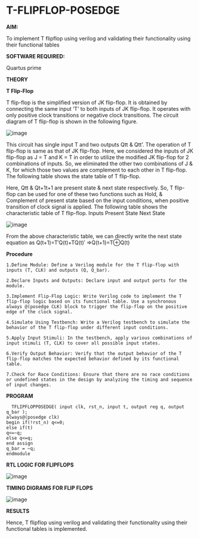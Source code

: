 # T-FLIPFLOP-POSEDGE

**AIM:**

To implement  T flipflop using verilog and validating their functionality using their functional tables

**SOFTWARE REQUIRED:**

Quartus prime

**THEORY**

**T Flip-Flop**

T flip-flop is the simplified version of JK flip-flop. It is obtained by connecting the same input ‘T’ to both inputs of JK flip-flop. It operates with only positive clock transitions or negative clock transitions. The circuit diagram of T flip-flop is shown in the following figure.

![image](https://github.com/naavaneetha/T-FLIPFLOP-POSEDGE/assets/154305477/458a68fe-2d08-4a9d-ac4f-7ae0480ce0bd)

 
This circuit has single input T and two outputs Qtt & Qtt’. The operation of T flip-flop is same as that of JK flip-flop. Here, we considered the inputs of JK flip-flop as J = T and K = T in order to utilize the modified JK flip-flop for 2 combinations of inputs. So, we eliminated the other two combinations of J & K, for which those two values are complement to each other in T flip-flop. The following table shows the state table of T flip-flop.

Here, Qtt & Qt+1t+1 are present state & next state respectively. So, T flip-flop can be used for one of these two functions such as Hold, & Complement of present state based on the input conditions, when positive transition of clock signal is applied. The following table shows the characteristic table of T flip-flop. Inputs Present State Next State

![image](https://github.com/naavaneetha/T-FLIPFLOP-POSEDGE/assets/154305477/cdd7fb32-539f-4b66-bb8d-f305a153c886)

 
From the above characteristic table, we can directly write the next state equation as Q(t+1)=T′Q(t)+TQ(t)′ ⇒Q(t+1)=T⊕Q(t)

**Procedure**


 
    1.Define Module: Define a Verilog module for the T flip-flop with inputs (T, CLK) and outputs (Q, Q_bar).

    2.Declare Inputs and Outputs: Declare input and output ports for the module.

    3.Implement Flip-Flop Logic: Write Verilog code to implement the T flip-flop logic based on its functional table. Use a synchronous always @(posedge CLK) block to trigger the flip-flop on the positive edge of the clock signal.

    4.Simulate Using Testbench: Write a Verilog testbench to simulate the behavior of the T flip-flop under different input conditions.

    5.Apply Input Stimuli: In the testbench, apply various combinations of input stimuli (T, CLK) to cover all possible input states.

    6.Verify Output Behavior: Verify that the output behavior of the T flip-flop matches the expected behavior defined by its functional table.

    7.Check for Race Conditions: Ensure that there are no race conditions or undefined states in the design by analyzing the timing and sequence of input changes.

**PROGRAM**

      TFLIPFLOPPOSEDGE( input clk, rst_n, input t, output reg q, output q_bar );
    always@(posedge clk)
    begin if(!rst_n) q<=0;
    else if(t)
    q<=~q;
    else q<=q;
    end assign
    q_bar = ~q;
    endmodule
   



**RTL LOGIC FOR FLIPFLOPS**

![image](https://github.com/user-attachments/assets/e3e404f0-67b0-4ae0-8343-7d1e1c3ea73f)


**TIMING DIGRAMS FOR FLIP FLOPS**

 ![image](https://github.com/user-attachments/assets/1bfa4b45-a915-43e3-8a77-2677e745a0a3)


**RESULTS**

Hence, T flipflop using verilog and validating their functionality using their functional tables is implemented.
